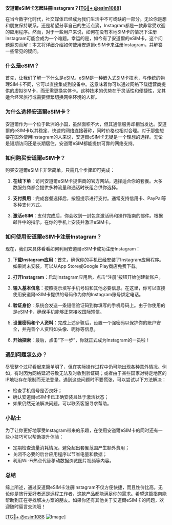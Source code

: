 **安道爾eSIM卡怎麽註冊Instagram？[[TG💪+ @esim1088](https://t.me/s/esim1088)]**

在当今数字化时代，社交媒体已经成为我们生活中不可或缺的一部分。无论你是想和朋友保持联系，还是希望分享自己的生活点滴，Instagram都是一款非常受欢迎的应用程序。然而，对于一些用户来说，如何在没有本地SIM卡的情况下注册Instagram可能会成为一个难题。幸运的是，如今有了安道爾的eSIM卡，这个问题迎刃而解！本文将详细介绍如何使用安道爾eSIM卡来注册Instagram，并解答一些常见的疑问。

### 什么是eSIM？

首先，让我们了解一下什么是eSIM。eSIM是一种嵌入式SIM卡技术，与传统的物理SIM卡不同，它可以直接集成到设备中。这意味着你可以通过网络下载运营商提供的虚拟SIM卡，而无需更换实体卡。这种技术的优势在于灵活性和便捷性，尤其适合经常旅行或需要频繁切换网络环境的人群。

### 为什么选择安道爾eSIM卡？

安道爾作为一个位于欧洲的小国，虽然面积不大，但其通信服务却相当发达。安道爾的eSIM卡以其稳定、快速的网络连接著称，同时价格也相对合理。对于那些想要在国外使用Instagram的人来说，安道爾eSIM卡无疑是一个理想的选择。无论是短期访问还是长期居住，安道爾eSIM都能提供可靠的网络支持。

### 如何购买安道爾eSIM卡？

购买安道爾eSIM卡非常简单，只需几个步骤即可完成：

1. **在线下单**：访问安道爾eSIM卡提供商的官方网站，选择适合你的套餐。大多数服务商都会提供多种流量和通话时长组合供你选择。
   
2. **支付费用**：完成套餐选择后，按照提示进行支付。通常支持信用卡、PayPal等多种支付方式。

3. **激活eSIM**：支付完成后，你会收到一封包含激活码和操作指南的邮件。根据邮件中的指示，在你的手机上安装并激活eSIM卡。

### 如何使用安道爾eSIM卡注册Instagram？

现在，我们来具体看看如何利用安道爾eSIM卡成功注册Instagram：

1. **下载Instagram应用**：首先，确保你的手机已经安装了Instagram应用程序。如果尚未安装，可以从App Store或Google Play商店免费下载。

2. **打开Instagram**：启动Instagram应用后，点击“注册”按钮开始创建新账户。

3. **输入基本信息**：按照提示填写手机号码和其他必要信息。在这里，你可以直接使用安道爾eSIM卡提供的号码作为你的Instagram账号绑定电话。

4. **验证身份**：系统会发送一条短信验证码到你填写的手机号码上。由于你使用的是eSIM卡，确保手机能够正常接收国际短信。

5. **设置密码和个人资料**：完成上述步骤后，设置一个强密码以保护你的账户安全，并完善个人资料如头像、昵称等信息。

6. **开始探索**：最后，点击“下一步”，你就正式成为Instagram的一员啦！

### 遇到问题怎么办？

尽管整个过程看起来简单明了，但在实际操作过程中仍可能出现各种意外情况。例如，有时因为网络延迟导致无法及时收到验证码；或者由于某些国家对特定地区的IP地址存在限制而无法登录。遇到这些问题时不要慌张，可以尝试以下方法解决：

- 检查手机信号是否良好；
- 确认安道爾eSIM卡已正确安装且处于激活状态；
- 如果仍然无法解决问题，可以联系客服寻求帮助。

### 小贴士

为了让你更好地享受Instagram带来的乐趣，在使用安道爾eSIM卡的同时还有一些小技巧可以帮助提升体验：

- 定期检查流量消耗情况，避免超出套餐范围产生额外费用；
- 关闭不必要的后台应用程序以节省电量和数据；
- 利用Wi-Fi热点代替移动数据浏览图片视频等内容。

### 总结

综上所述，通过安道爾eSIM卡注册Instagram不仅方便快捷，而且性价比高。无论你是旅行爱好者还是远程工作者，这款产品都能满足你的需求。希望这篇指南能帮助到正在寻找解决方案的朋友。如果你还有其他关于安道爾eSIM卡的问题，欢迎随时留言交流哦！

[[TG💪+ @esim1088](https://t.me/s/esim1088) ![Image](https://i.postimg.cc/4NQfJmqS/Snipaste-2025-05-13-00-14-12.png)]